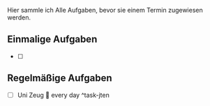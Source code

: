 Hier sammle ich Alle Aufgaben, bevor sie einem Termin zugewiesen werden.

## Einmalige Aufgaben

- [ ] 

## Regelmäßige Aufgaben

- [ ] Uni Zeug 📅 every day ^task-jten